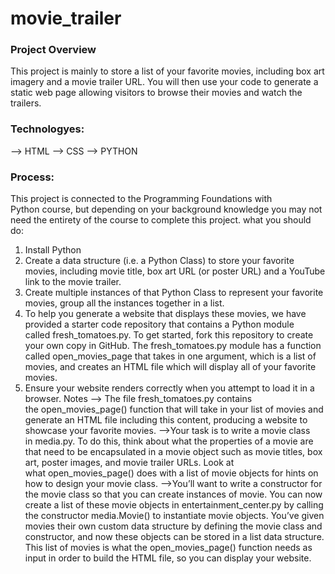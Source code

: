 # movie_trailer


### Project Overview

This project is mainly to store a list of your favorite movies, including box art
imagery and a movie trailer URL. You will then use your code to generate a static web
page allowing visitors to browse their movies and watch the trailers.

### Technologyes:

--> HTML
--> CSS
--> PYTHON

### Process:

This project is connected to the Programming Foundations with Python course, but
depending on your background knowledge you may not need the entirety of the course
to complete this project. what you should do:
1. Install Python
2. Create a data structure (i.e. a Python Class) to store your favorite movies, including
movie title, box art URL (or poster URL) and a YouTube link to the movie trailer.
3. Create multiple instances of that Python Class to represent your favorite movies,
group all the instances together in a list.
4. To help you generate a website that displays these movies, we have provided a starter
code repository that contains a Python module called fresh_tomatoes.py. To get
started, fork this repository to create your own copy in GitHub.
 The fresh_tomatoes.py module has a function
called open_movies_page that takes in one argument, which is a list of movies, and
creates an HTML file which will display all of your favorite movies.
5. Ensure your website renders correctly when you attempt to load it in a browser.
Notes
--> The file fresh_tomatoes.py contains the open_movies_page() function that will take in
your list of movies and generate an HTML file including this content, producing
 a website to showcase your favorite movies.
-->Your task is to write a movie class in media.py. To do this, think about what the
properties of a movie are that need to be encapsulated in a movie object such as movie
titles, box art, poster images, and movie trailer URLs. Look at
what open_movies_page() does with a list of movie objects for hints on how to design
your movie class.
-->You’ll want to write a constructor for the movie class so that you can create instances of
movie. You can now create a list of these movie objects
in entertainment_center.py by calling the constructor media.Movie() to instantiate
movie objects. You’ve given movies their own custom data structure by defining the
movie class and constructor, and now these objects can be stored in a list data
structure. This list of movies is what the open_movies_page() function needs as input in
order to build the HTML file, so you can display your website.
